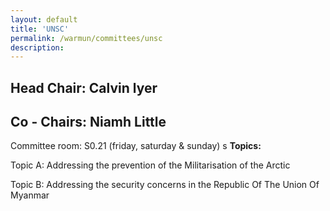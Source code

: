 ```yaml
---
layout: default
title: 'UNSC'
permalink: /warmun/committees/unsc
description:
---
```

## Head Chair: Calvin lyer

## Co - Chairs: Niamh Little

Committee room: S0.21 (friday, saturday & sunday)
s
<b>Topics:</b>

  Topic A: Addressing the prevention of the Militarisation of the Arctic

  Topic B: Addressing the security concerns in the Republic Of The Union Of Myanmar


